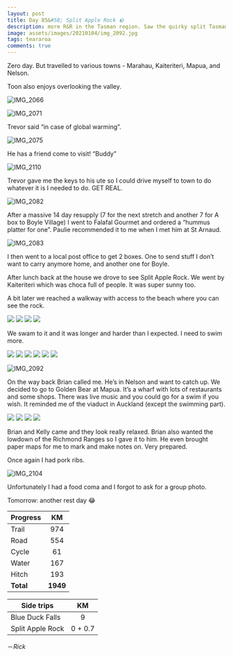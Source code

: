 ```yaml
---
layout: post
title: Day 85&#58; Split Apple Rock 🪨
description: more R&R in the Tasman region. Saw the quirky split Tasman Bay rock formation. Caught up with Brian and Kelly. 
image: assets/images/20210104/img_2092.jpg
tags: teararoa
comments: true
---
```


Zero day. But travelled to various towns - Marahau, Kaiteriteri, Mapua, and Nelson. 

Toon also enjoys overlooking the valley. 

![IMG_2066](/assets/images/20210104/img_2066.jpg)

![IMG_2071](/assets/images/20210104/img_2071.jpg)

Trevor said “in case of global warming”. 

![IMG_2075](/assets/images/20210104/img_2075.jpg)

He has a friend come to visit! “Buddy” 

![IMG_2110](/assets/images/20210104/img_2110.jpg)

Trevor gave me the keys to his ute so I could drive myself to town to do whatever it is I needed to do. GET REAL.

![IMG_2082](/assets/images/20210104/img_2082.jpg)

After a massive 14 day resupply (7 for the next stretch and another 7 for A box to Boyle Village) I went to Falafal Gourmet and ordered a “hummus platter for one”. Paulie recommended it to me when I met him at St Arnaud.  

![IMG_2083](/assets/images/20210104/img_2083.jpg)

I then went to a local post office to get 2 boxes. One to send stuff I don’t want to carry anymore home, and another one for Boyle. 

After lunch back at the house we drove to see Split Apple Rock. We went by Kaiteriteri which was choca full of people.  It was super sunny too. 

A bit later we reached a walkway with access to the beach where you can see the rock. 

<div class="gallery" data-columns="2">
  <img src="/assets/images/20210104/img_2085.jpg">
  <img src="/assets/images/20210104/img_2086.jpg">
  <img src="/assets/images/20210104/img_2087.jpg">
  <img src="/assets/images/20210104/img_2088.jpg">
</div>

We swam to it and it was longer and harder than I expected. I need to swim more. 

<div class="gallery" data-columns="2">
  <img src="/assets/images/20210104/img_2089.jpg">
  <img src="/assets/images/20210104/img_2091.jpg">
  <img src="/assets/images/20210104/img_2093.jpg">
  <img src="/assets/images/20210104/img_2094.jpg">
  <img src="/assets/images/20210104/img_2095.jpg">
  <img src="/assets/images/20210104/img_2097.jpg">
</div>

![IMG_2092](/assets/images/20210104/img_2092.jpg)

On the way back Brian called me. He’s in Nelson and want to catch up. We decided to go to Golden Bear at Mapua. It’s a wharf with lots of restaurants and some shops. There was live music and you could go for a swim if you wish. It reminded me of the viaduct in Auckland (except the swimming part).

<div class="gallery" data-columns="2">
  <img src="/assets/images/20210104/img_2098.jpg">
  <img src="/assets/images/20210104/img_2099.jpg">
  <img src="/assets/images/20210104/img_2100.jpg">
  <img src="/assets/images/20210104/img_2101.jpg">
</div>

Brian and Kelly came and they look really relaxed. Brian also wanted the lowdown of the Richmond Ranges so I gave it to him. He even brought paper maps for me to mark and make notes on. Very prepared. 

Once again I had pork ribs. 

![IMG_2104](/assets/images/20210104/img_2104.jpg)

Unfortunately I had a food coma and I forgot to ask for a group photo. 

Tomorrow: another rest day 😂 

| Progress | KM |
| ---- |:----:|
| Trail | 974 |
| Road | 554 |
| Cycle | 61 |
| Water | 167 |
| Hitch | 193 |
| **Total** | **1949** |

| Side trips | KM |
| ---- |:----:|
| Blue Duck Falls | 9 |
| Split Apple Rock | 0 + 0.7 |


－_Rick_
